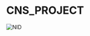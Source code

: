 # CNS_PROJECT
![NID](https://github.com/Khadheza-Erani/CNS_PROJECT/assets/144150820/d8c3d1f9-779d-4824-9145-50c47574a289)
